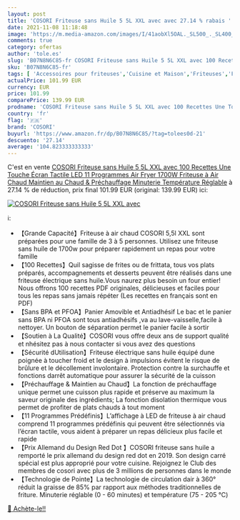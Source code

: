 ```yaml
---
layout: post
title: 'COSORI Friteuse sans Huile 5 5L XXL avec avec 27.14 % rabais '
date: 2021-11-08 11:18:48
image: 'https://m.media-amazon.com/images/I/41aobXl5OAL._SL500_._SL400_.jpg'
comments: true
category: ofertas
author: 'tole.es'
slug: 'B07N8N6C85-fr COSORI Friteuse sans Huile 5 5L XXL avec 100 Recettes Une...'
sku: 'B07N8N6C85-fr'
tags: [ 'Accessoires pour friteuses','Cuisine et Maison','Friteuses','Friteuses à air','Petit électroménager','Pièces et accessoires pour petit électroménager','cosori', ]
actualPrice: 101.99 EUR
currency: EUR
price: 101.99
comparePrice: 139.99 EUR
prodname: 'COSORI Friteuse sans Huile 5 5L XXL avec 100 Recettes Une Touche Écran Tactile LED 11 Programmes  Air Fryer 1700W  Friteuse à Air Chaud Maintien au Chaud & Préchauffage  Minuterie Température Réglable'
country: 'fr'
flag: '🇫🇷'
brand: 'COSORI'
buyurl: 'https://www.amazon.fr/dp/B07N8N6C85/?tag=tolees0d-21'
descuento: '27.14'
average: '104.823333333333'
---
```


C'est en vente [COSORI Friteuse sans Huile 5 5L XXL avec 100 Recettes Une Touche Écran Tactile LED 11 Programmes  Air Fryer 1700W  Friteuse à Air Chaud Maintien au Chaud & Préchauffage  Minuterie Température Réglable](https://www.amazon.fr/dp/B07N8N6C85/?tag=tolees0d-21)  à  27.14 % de réduction, prix final  101.99 EUR (original: 139.99 EUR) ici:

[![COSORI Friteuse sans Huile 5 5L XXL avec](https://m.media-amazon.com/images/I/41aobXl5OAL._SL500_._SL400_.jpg)](https://www.amazon.fr/dp/B07N8N6C85/?tag=tolees0d-21)

ℹ️:

- 【Grande Capacité】Friteuse à air chaud COSORI 5,5l XXL sont préparées pour une famille de 3 à 5 personnes. Utilisez une friteuse sans huile de 1700w pour préparer rapidement un repas pour votre famille
- 【100 Recettes】Quil sagisse de frites ou de frittata, tous vos plats préparés, accompagnements et desserts peuvent être réalisés dans une friteuse électrique sans huile.Vous naurez plus besoin un four entier! Nous offrons 100 recettes PDF originales, délicieuses et faciles pour tous les repas sans jamais répéter (Les recettes en français sont en PDF)
- 【Sans BPA et PFOA】Panier Amovible et Antiadhésif Le bac et le panier sans BPA ni PFOA sont tous antiadhésifs ,va au lave-vaisselle,facile à nettoyer. Un bouton de séparation permet le panier facile à sortir
- 【Soutien à La Qualité】COSORI vous offre deux ans de support qualité et nhésitez pas à nous contacter si vous avez des questions
- 【Sécurité dUtilisation】Friteuse électrique sans huile équipé dune poignée à toucher froid et le design à impulsions évitent le risque de brûlure et le décollement involontaire. Protection contre la surchauffe et fonctions darrêt automatique pour assurer la sécurité de la cuisson
- 【Préchauffage & Maintien au Chaud】La fonction de préchauffage unique permet une cuisson plus rapide et préserve au maximum la saveur originale des ingrédients; La fonction disolation thermique vous permet de profiter de plats chauds à tout moment
- 【11 Programmes Prédéfinis】L’affichage à LED de friteuse à air chaud comprend 11 programmes prédéfinis qui peuvent être sélectionnés via l’écran tactile, vous aident à préparer un repas délicieux plus facile et rapide
- 【Prix Allemand du Design Red Dot 】COSORI friteuse sans huile a remporté le prix allemand du design red dot en 2019. Son design carré spécial est plus approprié pour votre cuisine. Rejoignez le Club des membres de cosori avec plus de 3 millions de personnes dans le monde
- 【Technologie de Pointe】La technologie de circulation dair à 360° réduit la graisse de 85% par rapport aux méthodes traditionnelles de friture. Minuterie réglable (0 - 60 minutes) et température (75 - 205 ℃)

[🛒 Achète-le!!](https://www.amazon.fr/dp/B07N8N6C85/?tag=tolees0d-21)
